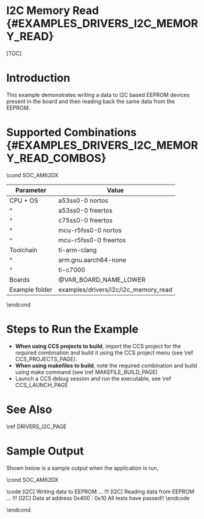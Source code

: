 # I2C Memory Read {#EXAMPLES_DRIVERS_I2C_MEMORY_READ}

[TOC]

# Introduction

This example demonstrates writing a data to I2C based EEPROM devices present in the board and
then reading back the same data from the EEPROM.

# Supported Combinations {#EXAMPLES_DRIVERS_I2C_MEMORY_READ_COMBOS}

\cond SOC_AM62DX

 Parameter      | Value
 ---------------|-----------
 CPU + OS       | a53ss0-0 nortos
 ^              | a53ss0-0 freertos
 ^              | c75ss0-0 freertos
 ^              | mcu-r5fss0-0 nortos
 ^              | mcu-r5fss0-0 freertos
 Toolchain      | ti-arm-clang
 ^              | arm.gnu.aarch64-none
 ^              | ti-c7000
 Boards         | @VAR_BOARD_NAME_LOWER
 Example folder | examples/drivers/i2c/i2c_memory_read

\endcond

# Steps to Run the Example

- **When using CCS projects to build**, import the CCS project for the required combination
  and build it using the CCS project menu (see \ref CCS_PROJECTS_PAGE).
- **When using makefiles to build**, note the required combination and build using
  make command (see \ref MAKEFILE_BUILD_PAGE)
- Launch a CCS debug session and run the executable, see \ref CCS_LAUNCH_PAGE

# See Also

\ref DRIVERS_I2C_PAGE

# Sample Output

Shown below is a sample output when the application is run,

\cond SOC_AM62DX

\code
[I2C] Writing data to EEPROM ... !!!
[I2C] Reading data from EEPROM ... !!!
[I2C] Data at address 0x400 : 0x10
All tests have passed!!
\endcode

\endcond
